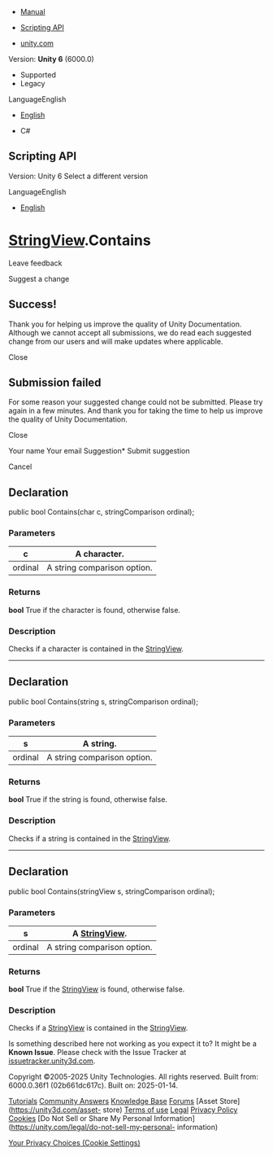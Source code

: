 [ ]()

  * [Manual](../Manual/index.html)
  * [Scripting API](../ScriptReference/index.html)

  * [unity.com](https://unity.com/)

Version: **Unity 6** (6000.0)

  * Supported
  * Legacy

LanguageEnglish

  * [English]()

  * C#

[ ](https://docs.unity3d.com)

## Scripting API

Version: Unity 6 Select a different version

LanguageEnglish

  * [English]()

#  [StringView](Search.StringView.html).Contains

Leave feedback

Suggest a change

## Success!

Thank you for helping us improve the quality of Unity Documentation. Although
we cannot accept all submissions, we do read each suggested change from our
users and will make updates where applicable.

Close

## Submission failed

For some reason your suggested change could not be submitted. Please <a>try
again</a> in a few minutes. And thank you for taking the time to help us
improve the quality of Unity Documentation.

Close

Your name Your email Suggestion* Submit suggestion

Cancel

[ ]()

## Declaration

public bool Contains(char c, stringComparison ordinal);

### Parameters

c | A character.  
---|---  
ordinal | A string comparison option.  
  
### Returns

**bool** True if the character is found, otherwise false.

### Description

Checks if a character is contained in the
[StringView](Search.StringView.html).

* * *

## Declaration

public bool Contains(string s, stringComparison ordinal);

### Parameters

s | A string.  
---|---  
ordinal | A string comparison option.  
  
### Returns

**bool** True if the string is found, otherwise false.

### Description

Checks if a string is contained in the [StringView](Search.StringView.html).

* * *

## Declaration

public bool Contains(stringView s, stringComparison ordinal);

### Parameters

s | A [StringView](Search.StringView.html).  
---|---  
ordinal | A string comparison option.  
  
### Returns

**bool** True if the [StringView](Search.StringView.html) is found, otherwise
false.

### Description

Checks if a [StringView](Search.StringView.html) is contained in the
[StringView](Search.StringView.html).

Is something described here not working as you expect it to? It might be a
**Known Issue**. Please check with the Issue Tracker at
[issuetracker.unity3d.com](https://issuetracker.unity3d.com).

Copyright ©2005-2025 Unity Technologies. All rights reserved. Built from:
6000.0.36f1 (02b661dc617c). Built on: 2025-01-14.

[Tutorials](https://unity3d.com/learn) [Community
Answers](https://answers.unity3d.com) [Knowledge
Base](https://support.unity3d.com/hc/en-us)
[Forums](https://forum.unity3d.com) [Asset Store](https://unity3d.com/asset-
store) [Terms of use](https://docs.unity3d.com/Manual/TermsOfUse.html)
[Legal](https://unity.com/legal) [Privacy
Policy](https://unity.com/legal/privacy-policy)
[Cookies](https://unity.com/legal/cookie-policy) [Do Not Sell or Share My
Personal Information](https://unity.com/legal/do-not-sell-my-personal-
information)

[Your Privacy Choices (Cookie Settings)](javascript:void\(0\);)

